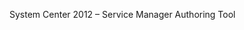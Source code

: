 <Token xmlns:xlink="http://www.w3.org/1999/xlink">System Center 2012 – Service Manager Authoring Tool</Token>